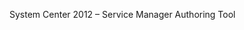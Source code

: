 <Token xmlns:xlink="http://www.w3.org/1999/xlink">System Center 2012 – Service Manager Authoring Tool</Token>